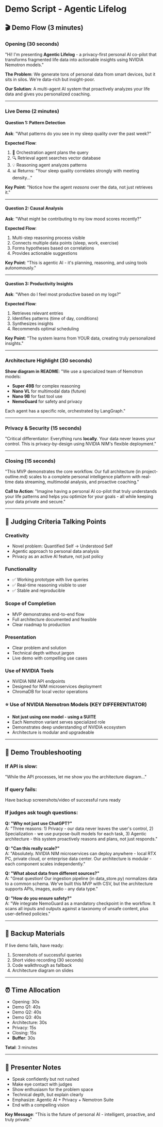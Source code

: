 # Demo Script - Agentic Lifelog

## 🎬 Demo Flow (3 minutes)

### Opening (30 seconds)
"Hi! I'm presenting **Agentic Lifelog** - a privacy-first personal AI co-pilot that transforms fragmented life data into actionable insights using NVIDIA Nemotron models."

**The Problem**: We generate tons of personal data from smart devices, but it sits in silos. We're data-rich but insight-poor.

**Our Solution**: A multi-agent AI system that proactively analyzes your life data and gives you personalized coaching.

---

### Live Demo (2 minutes)

#### Question 1: Pattern Detection
**Ask**: "What patterns do you see in my sleep quality over the past week?"

**Expected Flow**:
1. 🧠 Orchestration agent plans the query
2. 🔍 Retrieval agent searches vector database
3. 💡 Reasoning agent analyzes patterns
4. 📊 Returns: "Your sleep quality correlates strongly with meeting density..."

**Key Point**: "Notice how the agent *reasons* over the data, not just retrieves it."

---

#### Question 2: Causal Analysis
**Ask**: "What might be contributing to my low mood scores recently?"

**Expected Flow**:
1. Multi-step reasoning process visible
2. Connects multiple data points (sleep, work, exercise)
3. Forms hypotheses based on correlations
4. Provides actionable suggestions

**Key Point**: "This is agentic AI - it's planning, reasoning, and using tools autonomously."

---

#### Question 3: Productivity Insights
**Ask**: "When do I feel most productive based on my logs?"

**Expected Flow**:
1. Retrieves relevant entries
2. Identifies patterns (time of day, conditions)
3. Synthesizes insights
4. Recommends optimal scheduling

**Key Point**: "The system learns from YOUR data, creating truly personalized insights."

---

### Architecture Highlight (30 seconds)

**Show diagram in README**:
"We use a specialized team of Nemotron models:
- **Super 49B** for complex reasoning
- **Nano VL** for multimodal data (future)
- **Nano 9B** for fast tool use
- **NemoGuard** for safety and privacy

Each agent has a specific role, orchestrated by LangGraph."

---

### Privacy & Security (15 seconds)
"Critical differentiator: Everything runs **locally**. Your data never leaves your control. This is privacy-by-design using NVIDIA NIM's flexible deployment."

---

### Closing (15 seconds)
"This MVP demonstrates the core workflow. Our full architecture (in project-outline.md) scales to a complete personal intelligence platform with real-time data streaming, multimodal analysis, and proactive coaching."

**Call to Action**: "Imagine having a personal AI co-pilot that truly understands your life patterns and helps you optimize for your goals - all while keeping your data private and secure."

---

## 🎯 Judging Criteria Talking Points

### Creativity
- Novel problem: Quantified Self → Understood Self
- Agentic approach to personal data analysis
- Privacy as an active AI feature, not just policy

### Functionality
- ✅ Working prototype with live queries
- ✅ Real-time reasoning visible to user
- ✅ Stable and reproducible

### Scope of Completion
- MVP demonstrates end-to-end flow
- Full architecture documented and feasible
- Clear roadmap to production

### Presentation
- Clear problem and solution
- Technical depth without jargon
- Live demo with compelling use cases

### Use of NVIDIA Tools
- NVIDIA NIM API endpoints
- Designed for NIM microservices deployment
- ChromaDB for local vector operations

### ⭐ Use of NVIDIA Nemotron Models (KEY DIFFERENTIATOR)
- **Not just using one model - using a SUITE**
- Each Nemotron variant serves specialized role
- Demonstrates deep understanding of NVIDIA ecosystem
- Architecture is modular and upgradeable

---

## 🐛 Demo Troubleshooting

### If API is slow:
"While the API processes, let me show you the architecture diagram..."

### If query fails:
Have backup screenshots/video of successful runs ready

### If judges ask tough questions:

**Q: "Why not just use ChatGPT?"**  
A: "Three reasons: 1) Privacy - our data never leaves the user's control, 2) Specialization - we use purpose-built models for each task, 3) Agentic architecture - this system proactively reasons and plans, not just responds."

**Q: "Can this really scale?"**  
A: "Absolutely. NVIDIA NIM microservices can deploy anywhere - local RTX PC, private cloud, or enterprise data center. Our architecture is modular - each component scales independently."

**Q: "What about data from different sources?"**  
A: "Great question! Our ingestion pipeline (in data_store.py) normalizes data to a common schema. We've built this MVP with CSV, but the architecture supports APIs, images, audio - any data type."

**Q: "How do you ensure safety?"**  
A: "We integrate NemoGuard as a mandatory checkpoint in the workflow. It scans all inputs and outputs against a taxonomy of unsafe content, plus user-defined policies."

---

## 📸 Backup Materials

If live demo fails, have ready:
1. Screenshots of successful queries
2. Short video recording (30 seconds)
3. Code walkthrough as fallback
4. Architecture diagram on slides

---

## ⏰ Time Allocation

- Opening: 30s
- Demo Q1: 40s
- Demo Q2: 40s
- Demo Q3: 40s
- Architecture: 30s
- Privacy: 15s
- Closing: 15s
- **Buffer**: 30s

**Total**: 3 minutes

---

## 🎤 Presenter Notes

- Speak confidently but not rushed
- Make eye contact with judges
- Show enthusiasm for the problem space
- Technical depth, but explain clearly
- Emphasize: Agentic AI + Privacy + Nemotron Suite
- End with a compelling vision

**Key Message**: "This is the future of personal AI - intelligent, proactive, and truly private."

